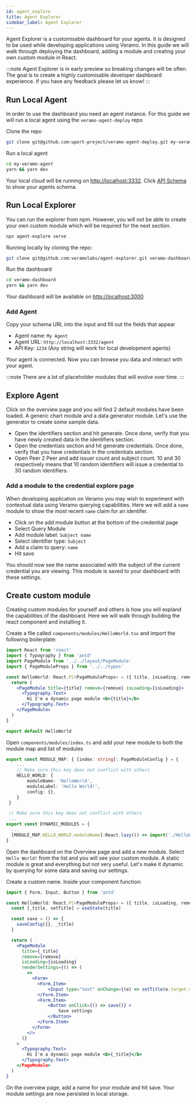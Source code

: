 ```yaml
---
id: agent_explore
title: Agent Explorer
sidebar_label: Agent Explorer
---
```


Agent Explorer is a customisable dashboard for your agents. It is designed to be used while developing applications using Veramo. In this guide we will walk through deploying the dashboard, adding a module and creating your own custom module in React.

:::note
Agent Explorer is in early preview so breaking changes will be often. The goal is to create a highly customisable developer dashboard experience. If you have any feedback please let us know!
:::

## Run Local Agent

In order to use the dashboard you need an agent instance. For this guide we will run a local agent using the `veramo-agent-deploy` repo

Clone the repo

```bash
git clone git@github.com:uport-project/veramo-agent-deploy.git my-veramo-agent
```

Run a local agent

```bash
cd my-veramo-agent
yarn && yarn dev
```

Your local cloud will be running on [http://localhost:3332](http://localhost:3332). Click [API Schema](http://localhost:3332/open-api.json) to show your agents schema.

## Run Local Explorer

You can run the explorer from npm. However, you will not be able to create your own custom module which will be required for the next section.

```bash
npx agent-explore serve
```

Running locally by cloning the repo:

```bash
git clone git@github.com:veramolabs/agent-explorer.git veramo-dashboard
```

Run the dashboard

```bash
cd veramo-dashboard
yarn && yarn dev
```

Your dashboard will be available on [http://localhost:3000](http://localhost:3000)

### Add Agent

Copy your schema URL into the input and fill out the fields that appear

- Agent name: `My Agent`
- Agent URL: `http://localhost:3332/agent`
- API Key: `1234` (Any string will work for local development agents)

Your agent is connected. Now you can browse you data and interact with your agent.

:::note
There are a lot of placeholder modules that will evolve over time.
:::

## Explore Agent

Click on the overview page and you will find 2 default modules have been loaded. A generic chart module and a data generator module. Let's use the generator to create some sample data.

- Open the identifiers section and hit generate. Once done, verify that you have newly created data in the identifiers section.
- Open the credentials section and hit generate credentials. Once done, verify that you have credentials in the credentials section.
- Open Peer 2 Peer and add issuer count and subject count. 10 and 30 respectively means that 10 random identifiers will issue a credential to 30 random identifiers.

### Add a module to the credential explore page

When developing application on Veramo you may wish to experiment with contextual data using Veramo querying capabilities. Here we will add a `name` module to show the most recent `name` claim for an identifer.

- Click on the add module button at the bottom of the credential page
- Select Query Module
- Add module label: `Subject name`
- Select identifier type: `Subject`
- Add a claim to query: `name`
- Hit save

You should now see the name associated with the subject of the current credential you are viewing. This module is saved to your dashboard with these settings.

## Create custom module

Creating custom modules for yourself and others is how you will expland the capabilities of the dashboard. Here we will walk through building the react component and installing it.

Create a file called `components/modules/HelloWorld.tsx` and import the following boilerplate:

```jsx
import React from 'react'
import { Typography } from 'antd'
import PageModule from '../../layout/PageModule'
import { PageModuleProps } from '../../types'

const HelloWorld: React.FC<PageModuleProps> = ({ title, isLoading, remove, config }) => {
  return (
    <PageModule title={title} remove={remove} isLoading={isLoading}>
      <Typography.Text>
        Hi I'm a dynamic page module <b>{title}</b>
      </Typography.Text>
    </PageModule>
  )
}

export default HelloWorld
```

Open `components/modules/index.ts` and add your new module to both the module map and list of modules

```ts
export const MODULE_MAP: { [index: string]: PageModuleConfig } = {
    ...
    // Make sure this key does not conflict with others
    HELLO_WORLD: {
        moduleName: 'HelloWorld',
        moduleLabel: 'Hello World!',
        config: {},
    }
 }
```

```ts
 // Make sure this key does not conflict with others
 ...
export const DYNAMIC_MODULES = {
  ...
  [MODULE_MAP.HELLO_WORLD.moduleName]:React.lazy(() => import('./HelloWorld')),
}

```

Open the dashboard on the Overview page and add a new module. Select `Hello World!` from the list and you will see your custom module. A static module is great and everything but not very useful. Let's make it dynamic by querying for some data and saving our settings.

Create a custom name. Inside your component function:

```jsx
import { Form, Input, Button } from 'antd'

const HelloWorld: React.FC<PageModuleProps> = ({ title, isLoading, remove, config, saveConfig }) => {
  const [_title, setTitle] = useState(title)

  const save = () => {
    saveConfig({}, _title)
  }

  return (
    <PageModule
      title={_title}
      remove={remove}
      isLoading={isLoading}
      renderSettings={() => (
        <>
          <Form>
            <Form.Item>
                <Input type="text" onChange={(e) => setTitle(e.target.value)}>
            </Form.Item>
            <Form.Item>
                <Button onClick={() => save()} >
                    Save settings
                </Button>
            </Form.Item>
          </Form>
        </>
      )}
    >
      <Typography.Text>
        Hi I'm a dynamic page module <b>{_title}</b>
      </Typography.Text>
    </PageModule>
  )
}
```

On the overview page, add a name for your module and hit save. Your module settings are now persisted in local storage.
